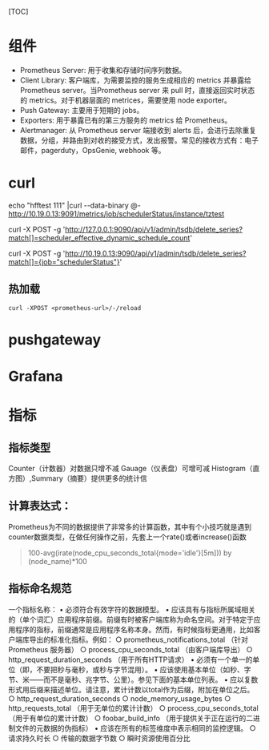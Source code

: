 [TOC]

# 组件
- Prometheus Server: 用于收集和存储时间序列数据。
- Client Library: 客户端库，为需要监控的服务生成相应的 metrics 并暴露给 Prometheus server。当Prometheus server 来 pull 时，直接返回实时状态的 metrics。对于机器层面的 metrices，需要使用 node exporter。
- Push Gateway: 主要用于短期的 jobs。
- Exporters: 用于暴露已有的第三方服务的 metrics 给 Prometheus。
- Alertmanager: 从 Prometheus server 端接收到 alerts 后，会进行去除重复数据，分组，并路由到对收的接受方式，发出报警。常见的接收方式有：电子邮件，pagerduty，OpsGenie, webhook 等。



# curl
echo "hfftest 111" |curl --data-binary @- http://10.19.0.13:9091/metrics/job/schedulerStatus/instance/tztest

curl -X POST -g 'http://127.0.0.1:9090/api/v1/admin/tsdb/delete_series?match[]=scheduler_effective_dynamic_schedule_count' 

 curl -X POST -g 'http://10.19.0.13:9090/api/v1/admin/tsdb/delete_series?match[]={job="schedulerStatus"}'

## 热加载
```shell
curl -XPOST <prometheus-url>/-/reload
```

# pushgateway


# Grafana


# 指标
## 指标类型
Counter（计数器）对数据只增不减
Gauage（仪表盘）可增可减
Histogram（直方图）,Summary（摘要）提供更多的统计信

## 计算表达式：
Prometheus为不同的数据提供了非常多的计算函数，其中有个小技巧就是遇到counter数据类型，在做任何操作之前，先套上一个rate()或者increase()函数

>100-avg(irate(node_cpu_seconds_total{mode='idle'}[5m])) by (node_name)*100

## 指标命名规范
一个指标名称：
	• 必须符合有效字符的数据模型。
	• 应该具有与指标所属域相关的（单个词汇）应用程序前缀。前缀有时被客户端库称为命名空间。对于特定于应用程序的指标，前缀通常是应用程序名称本身。然而，有时候指标更通用，比如客户端库导出的标准化指标。例如：
		○ prometheus_notifications_total （针对Prometheus 服务器）
		○ process_cpu_seconds_total （由客户端库导出）
		○ http_request_duration_seconds （用于所有HTTP请求）
	• 必须有一个单一的单位（即，不要把秒与毫秒，或秒与字节混用）。
	• 应该使用基本单位（如秒、字节、米——而不是毫秒、兆字节、公里）。参见下面的基本单位列表。
	• 应以复数形式用后缀来描述单位。请注意，累计计数以total作为后缀，附加在单位之后。
		○ http_request_duration_seconds
		○ node_memory_usage_bytes
		○ http_requests_total （用于无单位的累计计数）
		○ process_cpu_seconds_total （用于有单位的累计计数）
		○ foobar_build_info （用于提供关于正在运行的二进制文件的元数据的伪指标）
	• 应该在所有的标签维度中表示相同的监控逻辑。
		○ 请求持久时长
		○ 传输的数据字节数
		○ 瞬时资源使用百分比
